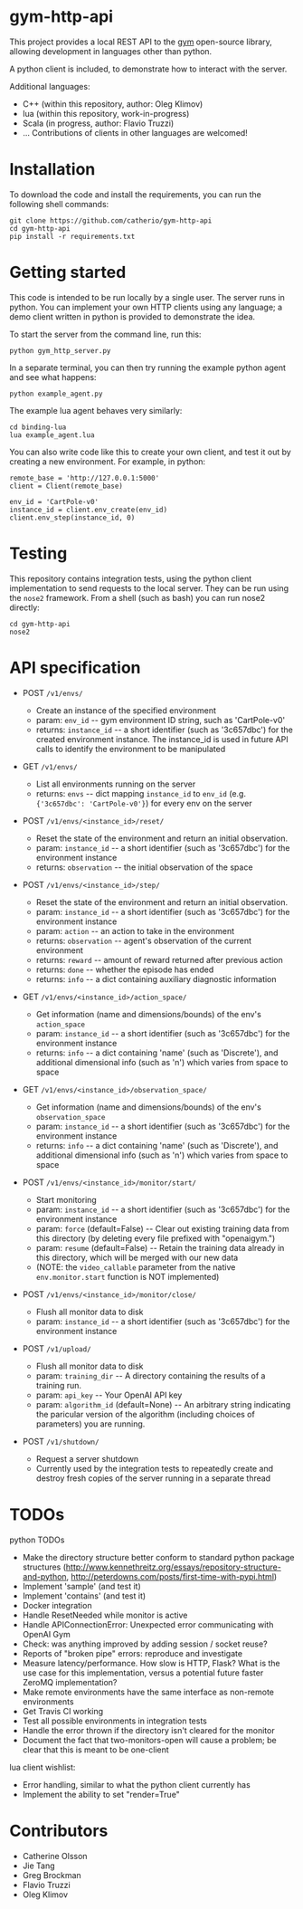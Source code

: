 gym-http-api
============

This project provides a local REST API to the [gym](https://github.com/openai/gym) open-source library, allowing development in languages other than python.

A python client is included, to demonstrate how to interact with the server.

Additional languages:
  * C++ (within this repository, author: Oleg Klimov)
  * lua (within this repository, work-in-progress)
  * Scala (in progress, author: Flavio Truzzi)
  * ... Contributions of clients in other languages are welcomed!

Installation
============

To download the code and install the requirements, you can run the following shell commands:

    git clone https://github.com/catherio/gym-http-api
    cd gym-http-api
    pip install -r requirements.txt


Getting started
============

This code is intended to be run locally by a single user. The server runs in python. You can implement your own HTTP clients using any language; a demo client written in python is provided to demonstrate the idea.

To start the server from the command line, run this:

    python gym_http_server.py
    
In a separate terminal, you can then try running the example python agent and see what happens:

    python example_agent.py  

The example lua agent behaves very similarly:

    cd binding-lua
    lua example_agent.lua

You can also write code like this to create your own client, and test it out by creating a new environment. For example, in python:

    remote_base = 'http://127.0.0.1:5000'
    client = Client(remote_base)

    env_id = 'CartPole-v0'
    instance_id = client.env_create(env_id)
    client.env_step(instance_id, 0)


Testing
============

This repository contains integration tests, using the python client implementation to send requests to the local server. They can be run using the `nose2` framework. From a shell (such as bash) you can run nose2 directly:

    cd gym-http-api
    nose2


API specification
============

  * POST `/v1/envs/`
      * Create an instance of the specified environment
      * param: `env_id` -- gym environment ID string, such as 'CartPole-v0'
      * returns: `instance_id` -- a short identifier (such as '3c657dbc')
	    for the created environment instance. The instance_id is
        used in future API calls to identify the environment to be
        manipulated

  * GET `/v1/envs/`
      * List all environments running on the server
	  * returns: `envs` -- dict mapping `instance_id` to `env_id` 
	    (e.g. `{'3c657dbc': 'CartPole-v0'}`) for every env on the server

  * POST `/v1/envs/<instance_id>/reset/`
      * Reset the state of the environment and return an initial
        observation.
      * param: `instance_id` -- a short identifier (such as '3c657dbc')
        for the environment instance
      * returns: `observation` -- the initial observation of the space
    
  * POST `/v1/envs/<instance_id>/step/`
      * Reset the state of the environment and return an initial
        observation.
      * param: `instance_id` -- a short identifier (such as '3c657dbc')
        for the environment instance
	  * param: `action` -- an action to take in the environment
      * returns: `observation` -- agent's observation of the current
        environment
      * returns: `reward` -- amount of reward returned after previous action
      * returns: `done` -- whether the episode has ended
      * returns: `info` -- a dict containing auxiliary diagnostic information

  * GET `/v1/envs/<instance_id>/action_space/`
      * Get information (name and dimensions/bounds) of the env's
        `action_space`
      * param: `instance_id` -- a short identifier (such as '3c657dbc')
        for the environment instance  
      * returns: `info` -- a dict containing 'name' (such as 'Discrete'), and
    additional dimensional info (such as 'n') which varies from
    space to space

  * GET `/v1/envs/<instance_id>/observation_space/`
      * Get information (name and dimensions/bounds) of the env's
        `observation_space`
      * param: `instance_id` -- a short identifier (such as '3c657dbc')
        for the environment instance  
      * returns: `info` -- a dict containing 'name' (such as 'Discrete'), and
    additional dimensional info (such as 'n') which varies from
    space to space

  * POST `/v1/envs/<instance_id>/monitor/start/`
      * Start monitoring
      * param: `instance_id` -- a short identifier (such as '3c657dbc')
        for the environment instance  
      * param: `force` (default=False) -- Clear out existing training
        data from this directory (by deleting every file
        prefixed with "openaigym.")
      * param: `resume` (default=False) -- Retain the training data
        already in this directory, which will be merged with
        our new data
      * (NOTE: the `video_callable` parameter from the native
    `env.monitor.start` function is NOT implemented)

  * POST `/v1/envs/<instance_id>/monitor/close/`
      * Flush all monitor data to disk
      * param: `instance_id` -- a short identifier (such as '3c657dbc')
        for the environment instance 

  * POST `/v1/upload/`
      * Flush all monitor data to disk
      * param: `training_dir` -- A directory containing the results of a
        training run.
      * param: `api_key` -- Your OpenAI API key
      * param: `algorithm_id` (default=None) -- An arbitrary string
        indicating the paricular version of the algorithm
        (including choices of parameters) you are running.
   
  * POST `/v1/shutdown/`
      * Request a server shutdown
      * Currently used by the integration tests to repeatedly create and destroy fresh copies of the server running in a separate thread

TODOs
===============

python TODOs
- Make the directory structure better conform to standard python package structures (http://www.kennethreitz.org/essays/repository-structure-and-python, http://peterdowns.com/posts/first-time-with-pypi.html)
- Implement 'sample' (and test it)
- Implement 'contains' (and test it)
- Docker integration
- Handle ResetNeeded while monitor is active
- Handle APIConnectionError: Unexpected error communicating with OpenAI Gym
- Check: was anything improved by adding session / socket reuse?
- Reports of "broken pipe" errors: reproduce and investigate
- Measure latency/performance. How slow is HTTP, Flask? What is the use case for this implementation, versus a potential future faster ZeroMQ implementation?
- Make remote environments have the same interface as non-remote environments
- Get Travis CI working
- Test all possible environments in integration tests
- Handle the error thrown if the directory isn't cleared for the monitor
- Document the fact that two-monitors-open will cause a problem; be clear that this is meant to be one-client

lua client wishlist:
- Error handling, similar to what the python client currently has
- Implement the ability to set "render=True"

Contributors
============
  * Catherine Olsson
  * Jie Tang
  * Greg Brockman
  * Flavio Truzzi
  * Oleg Klimov
